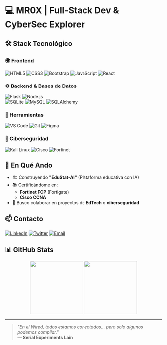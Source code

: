 # 💻 **MR0X** | Full-Stack Dev & CyberSec Explorer

## 🛠️ **Stack Tecnológico**

### **🌍 Frontend**  
![HTML5](https://img.shields.io/badge/-HTML5-E34F26?style=flat&logo=html5&logoColor=white)
![CSS3](https://img.shields.io/badge/-CSS3-1572B6?style=flat&logo=css3&logoColor=white)
![Bootstrap](https://img.shields.io/badge/-Bootstrap-7952B3?style=flat&logo=bootstrap&logoColor=white)
![JavaScript](https://img.shields.io/badge/-JavaScript-F7DF1E?style=flat&logo=javascript&logoColor=black)
![React](https://img.shields.io/badge/-React-61DAFB?style=flat&logo=react&logoColor=black)

### **⚙️ Backend & Bases de Datos**  
![Flask](https://img.shields.io/badge/-Flask-000000?style=flat&logo=flask&logoColor=white)
![Node.js](https://img.shields.io/badge/-Node.js-339933?style=flat&logo=nodedotjs&logoColor=white)  
![SQLite](https://img.shields.io/badge/-SQLite-003B57?style=flat&logo=sqlite&logoColor=white)
![MySQL](https://img.shields.io/badge/-MySQL-4479A1?style=flat&logo=mysql&logoColor=white)
![SQLAlchemy](https://img.shields.io/badge/-SQLAlchemy-000000?style=flat&logo=sqlalchemy&logoColor=white)

### **🔧 Herramientas**  
![VS Code](https://img.shields.io/badge/-VS_Code-007ACC?style=flat&logo=visualstudiocode&logoColor=white)
![Git](https://img.shields.io/badge/-Git-F05032?style=flat&logo=git&logoColor=white)
![Figma](https://img.shields.io/badge/-Figma-F24E1E?style=flat&logo=figma&logoColor=white)

### **🔐 Ciberseguridad**  
![Kali Linux](https://img.shields.io/badge/-Kali_Linux-557C94?style=flat&logo=kalilinux&logoColor=white)
![Cisco](https://img.shields.io/badge/-Cisco-1BA0D7?style=flat&logo=cisco&logoColor=white)
![Fortinet](https://img.shields.io/badge/-Fortinet-EE3124?style=flat&logo=fortinet&logoColor=white)

## 🚀 **En Qué Ando**  
- 🏗️ Construyendo **"EduStat-AI"** (Plataforma educativa con IA)  
- 📚 Certificándome en:  
  - **Fortinet FCP** (Fortigate)  
  - **Cisco CCNA**  
- 🤝 Busco colaborar en proyectos de **EdTech** o **ciberseguridad**

## 📫 **Contacto**  
[![LinkedIn](https://img.shields.io/badge/-LinkedIn-0A66C2?style=flat&logo=linkedin&logoColor=white)](https://linkedin.com/in/tuperfil)
[![Twitter](https://img.shields.io/badge/-Twitter-1DA1F2?style=flat&logo=twitter&logoColor=white)](https://twitter.com/tuperfil)
[![Email](https://img.shields.io/badge/-Email-D14836?style=flat&logo=gmail&logoColor=white)](mailto:tuemail@dominio.com)

## 📊 **GitHub Stats**  
<p align="center">
  <img height="170em" src="https://github-readme-stats.vercel.app/api?username=MR0X&show_icons=true&theme=dark&hide_border=true"/>
  <img height="170em" src="https://github-readme-stats.vercel.app/api/top-langs/?username=MR0X&layout=compact&theme=dark&hide_border=true"/>
</p>

---

> *"En el Wired, todos estamos conectados... pero solo algunos podemos compilar."*  
> **― Serial Experiments Lain**  
